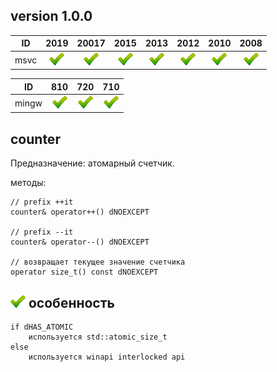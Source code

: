 ﻿
[P]: ../images/progress.png
[V]: ../images/success.png
[X]: ../images/failed.png
[D]: ../images/danger.png
[E]: ../images/empty.png
[N]: ../images/na.png

version 1.0.0
---

| **ID** | 2019      | 20017     | 2015      | 2013      | 2012      | 2010      | 2008      |  
|:------:|:---------:|:---------:|:---------:|:---------:|:---------:|:---------:|:---------:|  
| msvc   | [![V]][0] | [![V]][0] | [![V]][0] | [![V]][0] | [![V]][0] | [![V]][0] | [![V]][0] |  

| **ID**  | 810       | 720       | 710       |  
|:-------:|:---------:|:---------:|:---------:|  
| mingw   | [![V]][0] | [![V]][0] | [![V]][0] |  


[0]: #counter  "класс counter"  

counter
-----

Предназначение: атомарный счетчик.  

методы:  

```
// prefix ++it
counter& operator++() dNOEXCEPT

// prefix --it
counter& operator--() dNOEXCEPT

// возвращает текущее значение счетчика
operator size_t() const dNOEXCEPT

```

[![V]][0] особенность  
---------------------

```
if dHAS_ATOMIC
    используется std::atomic_size_t
else
    используется winapi interlocked api
```